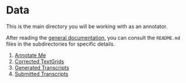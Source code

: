 # Data

This is the main directory you will be working with as an annotator.

After reading the [general documentation](../docs/README.md), you can consult the
`README.md` files in the subdirectories for specific details.

1. [Annotate Me](01_annotate_me/README.md)
2. [Corrected TextGrids](02_corrected_textgrids/README.md)
3. [Generated Transcripts](03_generated_transcripts/README.md)
4. [Submitted Transcripts](04_submitted_transcripts/README.md)
